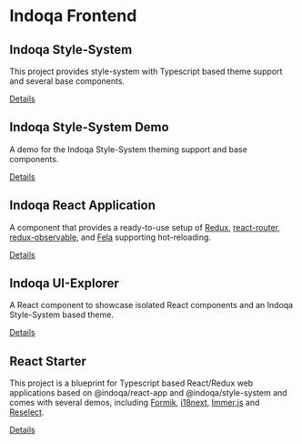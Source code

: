 # Indoqa Frontend

## Indoqa Style-System
This project provides style-system with Typescript based theme support
and several base components.

[Details](./packages/style-system/README.md)

## Indoqa Style-System Demo

A demo for the Indoqa Style-System theming support and base components.

[Details](./packages/style-system-demo/README.md)

## Indoqa React Application

A component that provides a ready-to-use setup of [Redux](http://redux.js.org/),
[react-router](https://github.com/reactjs/react-router),
[redux-observable](https://github.com/redux-observable/redux-observable), and
[Fela](http://fela.js.org/docs/Introduction.html) supporting hot-reloading.

[Details](./packages/react-app/README.md)

## Indoqa UI-Explorer

A React component to showcase isolated React components and an
Indoqa Style-System based theme.

[Details](./packages/ui-explorer/README.md)

## React Starter

This project is a blueprint for Typescript based React/Redux web applications based on
@indoqa/react-app and @indoqa/style-system and comes with several demos, including
[Formik](https://jaredpalmer.com/formik/), [i18next](https://react.i18next.com/),
[Immer.js](https://github.com/mweststrate/immer) and
[Reselect](https://github.com/reactjs/reselect).

[Details](./packages/react-starter/README.md)
